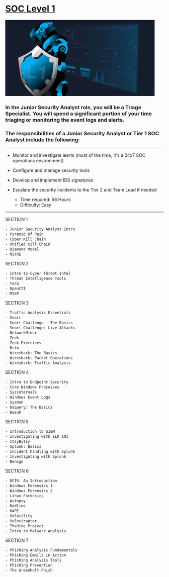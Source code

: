 # [SOC Level 1](https://tryhackme.com/path-action/soclevel1/join)
 
![Image not set yet](https://github.com/C3LKO/TryHackMe/blob/master/Assets/SOC%20Level%201.jpg)

### In the Junior Security Analyst role, you will be a Triage Specialist. You will spend a significant portion of your time triaging or monitoring the event logs and alerts.

### The responsibilities of a Junior Security Analyst or Tier 1 SOC Analyst include the following:

----

  - Monitor and investigate alerts (most of the time, it's a 24x7 SOC operations environment)
  - Configure and manage security tools
  - Develop and implement IDS signatures
  - Escalate the security incidents to the Tier 2 and Team Lead if needed

    - Time required: 56 Hours
    - Difficulty: Easy
   
----     

SECTION 1

    - Junior Security Analyst Intro
    - Pyramid Of Pain
    - Cyber Kill Chain
    - Unified Kill Chain
    - Diamond Model
    - MITRE

SECTION 2

    - Intro to Cyber Threat Intel
    - Threat Intelligence Tools
    - Yara
    - OpenCTI
    - MISP

SECTION 3

    - Traffic Analysis Essentials
    - Snort
    - Snort Challenge - The Basics
    - Snort Challenge: Live Attacks
    - NetworkMiner
    - Zeek
    - Zeek Exercises
    - Brim
    - Wireshark: The Basics
    - Wireshark: Packet Operations
    - Wireshark: Traffic Analysis

SECTION 4

    - Intro to Endpoint Security
    - Core Windows Processes
    - Sysinternals
    - Windows Event Logs
    - Sysmon
    - Osquery: The Basics
    - Wazuh

SECTION 5

    - Introduction to SIEM
    - Investigating with ELK 101
    - ItsyBitsy
    - Splunk: Basics
    - Incident handling with Splunk
    - Investigating with Splunk
    - Benign

SECTION 6

    - DFIR: An Introduction
    - Windows Forensics 1
    - Windows Forensics 2
    - Linux Forensics
    - Autopsy
    - Redline
    - KAPE
    - Volatility
    - Velociraptor
    - TheHive Project
    - Intro to Malware Analysis

SECTION 7

    - Phishing Analysis Fundamentals
    - Phishing Emails in Action
    - Phishing Analysis Tools
    - Phishing Prevention
    - The Greenholt Phish
